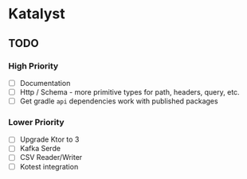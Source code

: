 # Katalyst

## TODO

### High Priority
 - [ ] Documentation
 - [ ] Http / Schema - more primitive types for path, headers, query, etc.
 - [ ] Get gradle `api` dependencies work with published packages

### Lower Priority
 - [ ] Upgrade Ktor to 3
 - [ ] Kafka Serde
 - [ ] CSV Reader/Writer
 - [ ] Kotest integration
